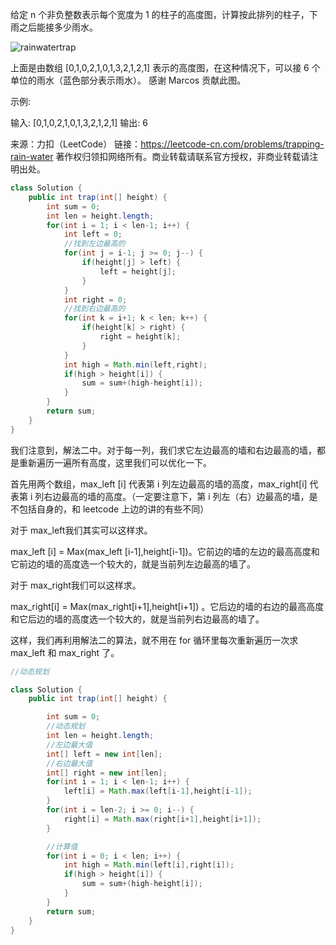 给定 n 个非负整数表示每个宽度为 1 的柱子的高度图，计算按此排列的柱子，下雨之后能接多少雨水。

![rainwatertrap](http://cdn.qingtianblog.com/pic/2020/10/02/rainwatertrap.png)

上面是由数组 [0,1,0,2,1,0,1,3,2,1,2,1] 表示的高度图，在这种情况下，可以接 6 个单位的雨水（蓝色部分表示雨水）。 感谢 Marcos 贡献此图。

示例:

输入: [0,1,0,2,1,0,1,3,2,1,2,1]
输出: 6

来源：力扣（LeetCode）
链接：https://leetcode-cn.com/problems/trapping-rain-water
著作权归领扣网络所有。商业转载请联系官方授权，非商业转载请注明出处。

```java
class Solution {
    public int trap(int[] height) {
        int sum = 0;
        int len = height.length;
        for(int i = 1; i < len-1; i++) {
            int left = 0;
            //找到左边最高的
            for(int j = i-1; j >= 0; j--) {
                if(height[j] > left) {
                    left = height[j];
                }
            }
            int right = 0;
            //找到右边最高的
            for(int k = i+1; k < len; k++) {
                if(height[k] > right) {
                    right = height[k];
                }
            }
            int high = Math.min(left,right);
            if(high > height[i]) {
                sum = sum+(high-height[i]);
            }
        }
        return sum;
    }
}
```

我们注意到，解法二中。对于每一列，我们求它左边最高的墙和右边最高的墙，都是重新遍历一遍所有高度，这里我们可以优化一下。

首先用两个数组，max_left [i] 代表第 i 列左边最高的墙的高度，max_right[i] 代表第 i 列右边最高的墙的高度。（一定要注意下，第 i 列左（右）边最高的墙，是不包括自身的，和 leetcode 上边的讲的有些不同）

对于 max_left我们其实可以这样求。

max_left [i] = Max(max_left [i-1],height[i-1])。它前边的墙的左边的最高高度和它前边的墙的高度选一个较大的，就是当前列左边最高的墙了。

对于 max_right我们可以这样求。

max_right[i] = Max(max_right[i+1],height[i+1]) 。它后边的墙的右边的最高高度和它后边的墙的高度选一个较大的，就是当前列右边最高的墙了。

这样，我们再利用解法二的算法，就不用在 for 循环里每次重新遍历一次求 max_left 和 max_right 了。

```java
//动态规划

class Solution {
    public int trap(int[] height) {

        int sum = 0;
        //动态规划
        int len = height.length;
        //左边最大值
        int[] left = new int[len];
        //右边最大值
        int[] right = new int[len];
        for(int i = 1; i < len-1; i++) {
            left[i] = Math.max(left[i-1],height[i-1]);
        }
        for(int i = len-2; i >= 0; i--) {
            right[i] = Math.max(right[i+1],height[i+1]);
        }

        //计算值
        for(int i = 0; i < len; i++) {
            int high = Math.min(left[i],right[i]);
            if(high > height[i]) {
                sum = sum+(high-height[i]);
            }
        }
        return sum;
    }
}
```

